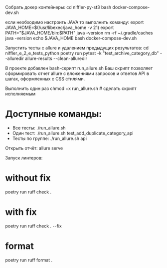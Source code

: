 Собрать докер контейнеры:
cd niffler-py-st3
bash docker-compose-dev.sh

если необходимо настроить JAVA то выполнить команду:
export JAVA_HOME=$(/usr/libexec/java_home -v 21)
export PATH="$JAVA_HOME/bin:$PATH"
java -version
rm -rf ~/.gradle/caches
java -version
echo $JAVA_HOME
bash docker-compose-dev.sh

Запустить тесты с allure и удалением предыдущих результатов:
cd niffler_e_2_e_tests_python
poetry run pytest -k "test_archive_category_db" --alluredir allure-results --clean-alluredir

В проекте добавлен bash-скрипт run_allure.sh
Баш скрипт позволяет сформировать отчет allure c вложениями запросов и ответов API в шагах, оформленных с CSS стилями. 

Выполнить один раз
chmod +x run_allure.sh # сделать скрипт исполняемым

# Доступные команды: 
 - Все тесты: ./run_allure.sh
 - Один тест: ./run_allure.sh test_add_duplicate_category_api
 - Тесты по группе: ./run_allure.sh api

Открыть отчёт:
allure serve

Запуск линтеров:
# without fix
poetry run ruff check .  
# with fix
poetry run ruff check . --fix 
# format
poetry run ruff format . 
